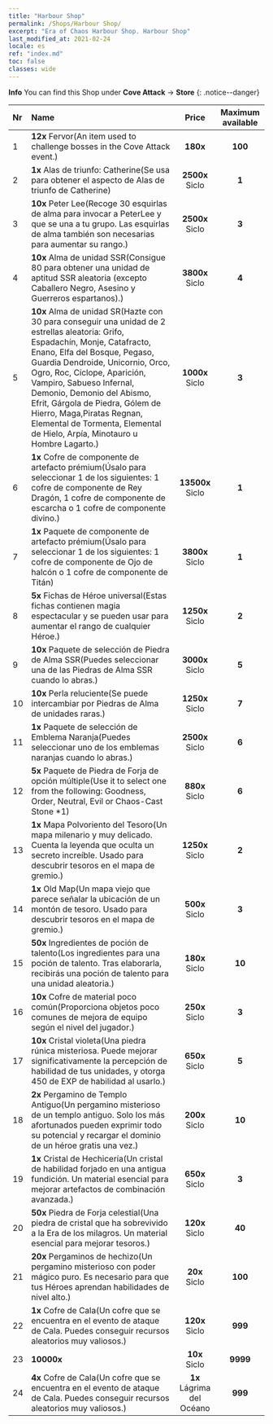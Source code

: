 ```yaml
---
title: "Harbour Shop"
permalink: /Shops/Harbour Shop/
excerpt: "Era of Chaos Harbour Shop. Harbour Shop"
last_modified_at: 2021-02-24
locale: es
ref: "index.md"
toc: false
classes: wide
---
```


**Info** You can find this Shop under **Cove Attack** -> **Store** 
{: .notice--danger}

  |  Nr  |      Name      |         Price        |   Maximum available      |
  |:-----|:---------------|:--------------------:|:------------------------:|
  | 1 |  **12x** Fervor(An item used to challenge bosses in the Cove Attack event.) |  **180x** <i class="fas fa-gem"/>  | **100** |
  | 2 |  **1x** Alas de triunfo: Catherine(Se usa para obtener el aspecto de Alas de triunfo de Catherine) |  **2500x** Siclo  | **1** |
  | 3 |  **10x** Peter Lee(Recoge 30 esquirlas de alma para invocar a PeterLee y que se una a tu grupo. Las esquirlas de alma también son necesarias para aumentar su rango.) |  **2500x** Siclo  | **3** |
  | 4 |  **10x** Alma de unidad SSR(Consigue 80 para obtener una unidad de aptitud SSR aleatoria (excepto Caballero Negro, Asesino y Guerreros espartanos).) |  **3800x** Siclo  | **4** |
  | 5 |  **10x** Alma de unidad SR(Hazte con 30 para conseguir una unidad de 2 estrellas aleatoria: Grifo, Espadachín, Monje, Catafracto, Enano, Elfa del Bosque, Pegaso, Guardia Dendroide, Unicornio, Orco, Ogro, Roc, Cíclope, Aparición, Vampiro, Sabueso Infernal, Demonio, Demonio del Abismo, Efrit, Gárgola de Piedra, Gólem de Hierro, Maga,Piratas Regnan, Elemental de Tormenta, Elemental de Hielo, Arpía, Minotauro u Hombre Lagarto.) |  **1000x** Siclo  | **3** |
  | 6 |  **1x** Cofre de componente de artefacto prémium(Úsalo para seleccionar 1 de los siguientes: 1 cofre de componente de Rey Dragón, 1 cofre de componente de escarcha o 1 cofre de componente divino.) |  **13500x** Siclo  | **1** |
  | 7 |  **1x** Paquete de componente de artefacto prémium(Úsalo para seleccionar 1 de los siguientes: 1 cofre de componente de Ojo de halcón o 1 cofre de componente de Titán) |  **3800x** Siclo  | **1** |
  | 8 |  **5x** Fichas de Héroe universal(Estas fichas contienen magia espectacular y se pueden usar para aumentar el rango de cualquier Héroe.) |  **1250x** Siclo  | **2** |
  | 9 |  **10x** Paquete de selección de Piedra de Alma SSR(Puedes seleccionar una de las Piedras de Alma SSR cuando lo abras.) |  **3000x** Siclo  | **5** |
  | 10 |  **10x** Perla reluciente(Se puede intercambiar por Piedras de Alma de unidades raras.) |  **1250x** Siclo  | **7** |
  | 11 |  **1x** Paquete de selección de Emblema Naranja(Puedes seleccionar uno de los emblemas naranjas cuando lo abras.) |  **2500x** Siclo  | **6** |
  | 12 |  **5x** Paquete de Piedra de Forja de opción múltiple(Use it to select one from the following: Goodness, Order, Neutral, Evil or Chaos-Cast Stone *1) |  **880x** Siclo  | **6** |
  | 13 |  **1x** Mapa Polvoriento del Tesoro(Un mapa milenario y muy delicado. Cuenta la leyenda que oculta un secreto increíble. Usado para descubrir tesoros en el mapa de gremio.) |  **1250x** Siclo  | **2** |
  | 14 |  **1x** Old Map(Un mapa viejo que parece señalar la ubicación de un montón de tesoro. Usado para descubrir tesoros en el mapa de gremio.) |  **500x** Siclo  | **3** |
  | 15 |  **50x** Ingredientes de poción de talento(Los ingredientes para una poción de talento. Tras elaborarla, recibirás una poción de talento para una unidad aleatoria.) |  **180x** Siclo  | **10** |
  | 16 |  **10x** Cofre de material poco común(Proporciona objetos poco comunes de mejora de equipo según el nivel del jugador.) |  **250x** Siclo  | **3** |
  | 17 |  **10x** Cristal violeta(Una piedra rúnica misteriosa. Puede mejorar significativamente la percepción de habilidad de tus unidades, y otorga 450 de EXP de habilidad al usarlo.) |  **650x** Siclo  | **5** |
  | 18 |  **2x** Pergamino de Templo Antiguo(Un pergamino misterioso de un templo antiguo. Solo los más afortunados pueden exprimir todo su potencial y recargar el dominio de un héroe gratis una vez.) |  **200x** Siclo  | **10** |
  | 19 |  **1x** Cristal de Hechicería(Un cristal de habilidad forjado en una antigua fundición. Un material esencial para mejorar artefactos de combinación avanzada.) |  **650x** Siclo  | **3** |
  | 20 |  **50x** Piedra de Forja celestial(Una piedra de cristal que ha sobrevivido a la Era de los milagros. Un material esencial para mejorar tesoros.) |  **120x** Siclo  | **40** |
  | 21 |  **20x** Pergaminos de hechizo(Un pergamino misterioso con poder mágico puro. Es necesario para que tus Héroes aprendan habilidades de nivel alto.) |  **20x** Siclo  | **100** |
  | 22 |  **1x** Cofre de Cala(Un cofre que se encuentra en el evento de ataque de Cala. Puedes conseguir recursos aleatorios muy valiosos.) |  **120x** Siclo  | **999** |
  | 23 |  **10000x** <i class="fas fa-coins"/> |  **10x** Siclo  | **9999** |
  | 24 |  **4x** Cofre de Cala(Un cofre que se encuentra en el evento de ataque de Cala. Puedes conseguir recursos aleatorios muy valiosos.) |  **1x** Lágrima del Océano  | **999** |
